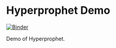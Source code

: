 # Hyperprophet Demo

[![Binder](https://mybinder.org/badge_logo.svg)](https://mybinder.org/v2/gh/hyperprophet/hyperprophet-demo/master?urlpath=notebooks%2Fhyperprophet.ipynb%3Fapi_token%3Ddummy)

Demo of Hyperprophet.
